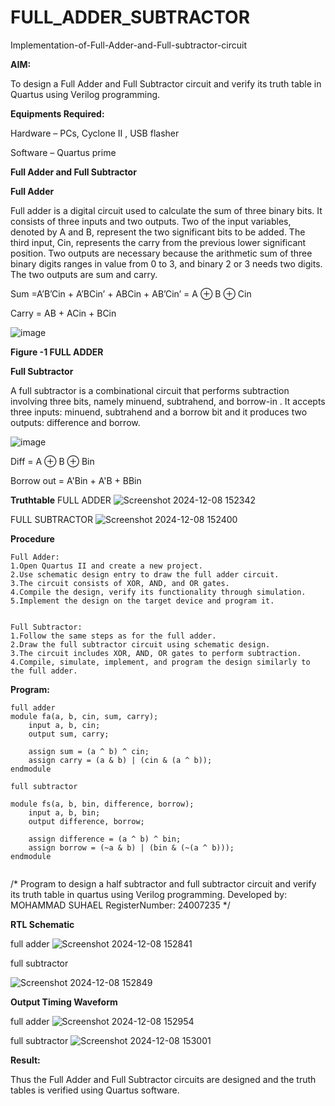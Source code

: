 # FULL_ADDER_SUBTRACTOR

Implementation-of-Full-Adder-and-Full-subtractor-circuit

**AIM:**

To design a Full Adder and Full Subtractor circuit and verify its truth table in Quartus using Verilog programming.

**Equipments Required:**

Hardware – PCs, Cyclone II , USB flasher

Software – Quartus prime

**Full Adder and Full Subtractor**

**Full Adder**

Full adder is a digital circuit used to calculate the sum of three binary bits. It consists of three inputs and two outputs. Two of the input variables, denoted by A and B, represent the two significant bits to be added. The third input, Cin, represents the carry from the previous lower significant position. Two outputs are necessary because the arithmetic sum of three binary digits ranges in value from 0 to 3, and binary 2 or 3 needs two digits. The two outputs are sum and carry.

Sum =A’B’Cin + A’BCin’ + ABCin + AB’Cin’ = A ⊕ B ⊕ Cin 

Carry = AB + ACin + BCin

![image](https://github.com/naavaneetha/FULL_ADDER_SUBTRACTOR/assets/154305477/0f30ba51-5ffb-4198-845f-18e054f675e7)

**Figure -1 FULL ADDER**

**Full Subtractor**

A full subtractor is a combinational circuit that performs subtraction involving three bits, namely minuend, subtrahend, and borrow-in . It accepts three inputs: minuend, subtrahend and a borrow bit and it produces two outputs: difference and borrow.

![image](https://github.com/naavaneetha/FULL_ADDER_SUBTRACTOR/assets/154305477/02b24f51-ab51-4304-9ad6-7b81ffc1ead5)

Diff = A ⊕ B ⊕ Bin 

Borrow out = A'Bin + A'B + BBin

**Truthtable**
FULL ADDER
![Screenshot 2024-12-08 152342](https://github.com/user-attachments/assets/391f2c28-0d9f-4549-b763-342d4c3923e2)







FULL SUBTRACTOR
![Screenshot 2024-12-08 152400](https://github.com/user-attachments/assets/c983b445-a7d5-43a2-8603-7c8029e4f820)




**Procedure**
```
Full Adder:
1.Open Quartus II and create a new project.
2.Use schematic design entry to draw the full adder circuit. 
3.The circuit consists of XOR, AND, and OR gates. 
4.Compile the design, verify its functionality through simulation. 
5.Implement the design on the target device and program it.

```

```

Full Subtractor:
1.Follow the same steps as for the full adder. 
2.Draw the full subtractor circuit using schematic design. 
3.The circuit includes XOR, AND, OR gates to perform subtraction. 
4.Compile, simulate, implement, and program the design similarly to the full adder.

```

**Program:**
```
full adder
module fa(a, b, cin, sum, carry);
    input a, b, cin;
    output sum, carry;

    assign sum = (a ^ b) ^ cin;         
    assign carry = (a & b) | (cin & (a ^ b)); 
endmodule
```


```
full subtractor

module fs(a, b, bin, difference, borrow);
    input a, b, bin;
    output difference, borrow;

    assign difference = (a ^ b) ^ bin; 
    assign borrow = (~a & b) | (bin & (~(a ^ b))); 
endmodule


```
/* Program to design a half subtractor and full subtractor circuit and verify its truth table in quartus using Verilog programming. Developed by: MOHAMMAD SUHAEL RegisterNumber: 24007235
*/

**RTL Schematic**

full adder
![Screenshot 2024-12-08 152841](https://github.com/user-attachments/assets/17534df1-2ab9-4005-be5d-3941abe94df9)


full subtractor

![Screenshot 2024-12-08 152849](https://github.com/user-attachments/assets/d321b248-509e-4e2f-8e51-af672572fd2f)


**Output Timing Waveform**


full adder
![Screenshot 2024-12-08 152954](https://github.com/user-attachments/assets/1c42a293-a6df-40ff-9a28-73fd6c781a66)


full subtractor
![Screenshot 2024-12-08 153001](https://github.com/user-attachments/assets/0e8aa249-569a-4218-a2f7-ddbfe2de781b)



**Result:**

Thus the Full Adder and Full Subtractor circuits are designed and the truth tables is verified using Quartus software.



